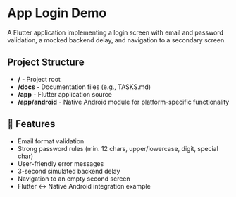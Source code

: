 # App Login Demo

A Flutter application implementing a login screen with email and password validation, a mocked backend delay, and navigation to a secondary screen.

## Project Structure

- **/** - Project root
- **/docs** - Documentation files (e.g., TASKS.md)
- **/app** - Flutter application source
- **/app/android** - Native Android module for platform-specific functionality

## 🚀 Features

- Email format validation
- Strong password rules (min. 12 chars, upper/lowercase, digit, special char)
- User-friendly error messages
- 3-second simulated backend delay
- Navigation to an empty second screen
- Flutter ↔ Native Android integration example